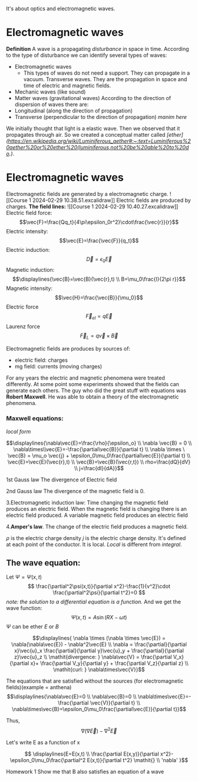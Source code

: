 It's about optics and electromagnetic waves.

# Electromagnetic waves
**Definition** A wave is a propagating *disturbance* in space in time.
According to the type of disturbance we can identify several types of waves:
* Electromagnetic waves
	* This types of waves do not need a support. They can propagate in a vacuum. Transverse waves. They are the propagation in space and time of electric and magnetic fields.
* Mechanic waves (like sound)
* Matter waves (gravitational waves)
According to the direction of dispersion of waves there are:
* Longitudinal (along the direction of propagation)
* Transverse (perpendicular to the direction of propagation)
_manim here_

We initially thought that light is a elastic wave. Then we observed that it propagates through air. So we created a conceptual matter called *[ether](https://en.wikipedia.org/wiki/Luminiferous_aether#:~:text=Luminiferous%20aether%20or%20ether%20(luminiferous,not%20be%20able%20to%20do.)*.


# Electromagnetic waves
Electromagnetic fields are generated by a electromagnetic charge.
![[Course 1 2024-02-29 10.38.51.excalidraw]]
Electric fields are produced by charges.
**The field lines:**
![[Course 1 2024-02-29 10.40.27.excalidraw]]
Electric field force:
$$\vec{F}=\frac{Qq_t}{4\pi\epsilon_0r^2}\cdot\frac{\vec{r}}{r}$$
Electric intensity:
$$\vec{E}=\frac{\vec{F}}{q_t}$$
Electric induction:
$$\vec{D}=\epsilon_0\vec{E}$$
Magnetic induction:
$$\displaylines{\vec{B}=\vec{B}(\vec{r},t) \\ B=\mu_0\frac{I}{2\pi r}}$$
Magnetic intensity:
$$\vec{H}=\frac{\vec{B}}{\mu_0}$$
Electric force
$$\vec{F}_{el}=q\vec{E}$$
Laurenz force
$$\vec{F}_L=q\vec{v}\times\vec{B}$$

Electromagnetic fields are produces by sources of:
* electric field: charges
* mg field: currents (moving charges)

For any years the electric and magnetic phenomena were treated differently.
At some point some experiments showed that the fields can generate each others. The guy who did the great stuff with equations was **Robert Maxwell**.
He was able to obtain a theory of the electromagnetic phenomena.

### Maxwell equations:
_local form_

$$\displaylines{\nabla\vec{E}=\frac{\rho}{\epsilon_o} \\ \nabla \vec{B} = 0 \\ \nabla\times\\vec{E}=-\frac{\partial\vec{B}}{\partial t} \\ \nabla \times \ \vec{B} = \mu_o \vec{j} + \epsilon_0\mu_0\frac{\partial\vec{E}}{\partial t} \\ \vec{E}=\vec{E}(\vec{r},t) \\ \vec{B}=\vec{B}(\vec{r,t}) \\ rho=\frac{dQ}{dV} \\ j=\frac{dI}{dA}}$$

1st Gauss law
The divergence of Electric field

2nd Gauss law 
The divergence of the magnetic field is 0.

3.Electromagnetic induction law:
Time changing the magnetic field produces an electric field.
When the magnetic field is changing there is an electric field produced.
A variable magnetic field produces an electric field

4.**Amper's law**.
The change of the electric field produces a magnetic field.

$\rho$ is the electric charge density
$j$ is the electric charge density. It's defined at each point of the conductor. It is local. *Local* is different from *integral*.

## The wave equation:
Let $\Psi=\Psi(x,t)$
$$
\frac{\partial^2\psi(x,t)}{\partial x^2}-\frac{1}{v^2}\cdot \frac{\partial^2\psi}{\partial t^2}=0
$$
_note: the solution to a differential equation is a function._
And we get the wave function:
$$\Psi(x,t)=A\sin(RX-\omega t)$$
$\Psi$ can be ether $E$ or  $B$

$$\displaylines{ \nabla \times (\nabla \times \vec{E}) = \nabla(\nabla\vec{E}) - \nabla^2\vec{E} \\ \nabla = \frac{\partial}{\partial x}\vec{u}_x \frac{\partial}{\partial y}\vec{u}_y + \frac{\partial}{\partial z}\vec{u}_z \\ \mathit{divergence: } \nabla\vec{V} = \frac{\partial V_x}{\partial x}+ \frac{\partial V_y}{\partial y} + \frac{\partial V_z}{\partial z} \\ \mathit{curl: } \nabla\times\vec{V}}$$

The equations that are satisfied without the sources (for electromagnetic fields)(example = anthena)
$$\displaylines{\nabla\vec{E}=0 \\ \nabla\vec{B}=0 \\ \nabla\times\vec{E}=-\frac{\partial \vec{V}}{\partial t} \\ \nabla\times\vec{B}=\epsilon_0\mu_0\frac{\partial\vec{E}}{\partial t}}$$

Thus,
$$\nabla(\nabla\vec{E})-\nabla^2\vec{E}$$

Let's write E as a function of x

$$
\displaylines{E=E(x,t) \\ 
\frac{\partial E(x,y)}{\partial x^2}-\epsilon_0\mu_0\frac{\partial^2 E(x,t)}{\partial t^2} \mathit{}
\\
'nabla'
}$$

Homework 1
Show me that B also satisfies an equation of a wave